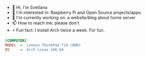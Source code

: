 - 👋 Hi, I'm Svetlana
- 👀 I'm interested in: Raspberry Pi and Open Source projects/apps
- 💼 I'm currently working on: a website/blog about home server
- 📫 How to reach me: please don't
- ⚡ Fun fact: I install Arch twice a week. For fun.

```ini
[COMPUTER]
MODEL  =  Lenovo ThinkPad T14 (AMD)
OS     =  Arch Linux x86_64
```

<!---
svetixoxo/svetixoxo is a ✨ special ✨ repository because its `README.md` (this file) appears on your GitHub profile.
You can click the Preview link to take a look at your changes.
--->
